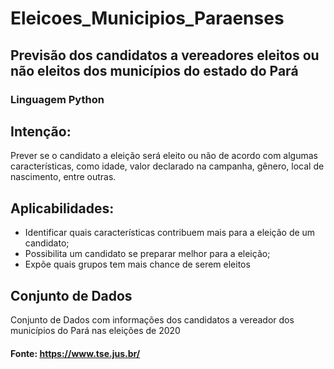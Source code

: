 # Eleicoes_Municipios_Paraenses

## Previsão dos candidatos a vereadores eleitos ou não eleitos dos municípios do estado do Pará

### Linguagem Python

## Intenção:
  Prever se o candidato a eleição será eleito ou não de acordo com algumas características, como idade, valor declarado na campanha, gênero, local de nascimento, entre outras.

## Aplicabilidades:
- Identificar quais características contribuem mais para a eleição de um candidato;
- Possibilita um candidato se preparar melhor para a eleição;
- Expõe quais grupos tem mais chance de serem eleitos

## Conjunto de Dados
  Conjunto de Dados com informações dos candidatos a vereador dos municípios do Pará nas eleições de 2020
 
#### Fonte: https://www.tse.jus.br/

